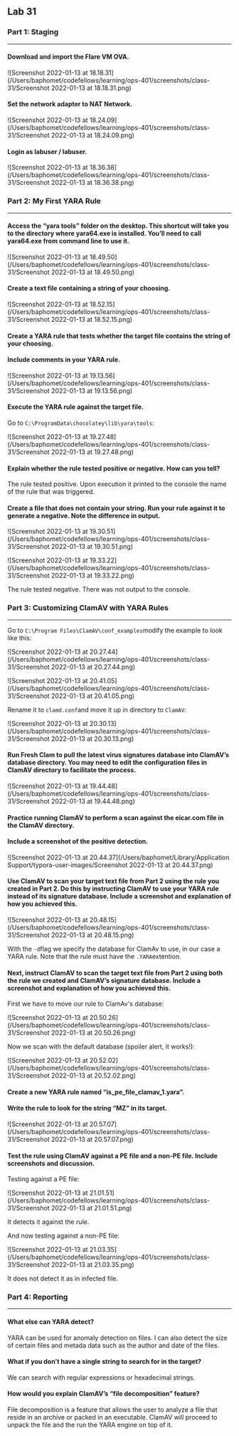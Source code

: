 ## Lab 31

### Part 1: Staging

------

#### Download and import the Flare VM OVA.

![Screenshot 2022-01-13 at 18.18.31](/Users/baphomet/codefellows/learning/ops-401/screenshots/class-31/Screenshot 2022-01-13 at 18.18.31.png)

#### Set the network adapter to NAT Network.

![Screenshot 2022-01-13 at 18.24.09](/Users/baphomet/codefellows/learning/ops-401/screenshots/class-31/Screenshot 2022-01-13 at 18.24.09.png)

#### Login as labuser / labuser.

![Screenshot 2022-01-13 at 18.36.38](/Users/baphomet/codefellows/learning/ops-401/screenshots/class-31/Screenshot 2022-01-13 at 18.36.38.png)

### Part 2: My First YARA Rule

------

#### Access the “yara tools” folder on the desktop. This shortcut will take you to the directory where yara64.exe is installed. You’ll need to call yara64.exe from command line to use it.

![Screenshot 2022-01-13 at 18.49.50](/Users/baphomet/codefellows/learning/ops-401/screenshots/class-31/Screenshot 2022-01-13 at 18.49.50.png)

#### Create a text file containing a string of your choosing.

![Screenshot 2022-01-13 at 18.52.15](/Users/baphomet/codefellows/learning/ops-401/screenshots/class-31/Screenshot 2022-01-13 at 18.52.15.png)

#### Create a YARA rule that tests whether the target file contains the string of your choosing.

#### Include comments in your YARA rule.

![Screenshot 2022-01-13 at 19.13.56](/Users/baphomet/codefellows/learning/ops-401/screenshots/class-31/Screenshot 2022-01-13 at 19.13.56.png)

#### Execute the YARA rule against the target file.

Go to `C:\ProgramData\chocolatey\lib\yara\tools`:

![Screenshot 2022-01-13 at 19.27.48](/Users/baphomet/codefellows/learning/ops-401/screenshots/class-31/Screenshot 2022-01-13 at 19.27.48.png)

#### Explain whether the rule tested positive or negative. How can you tell?

The rule tested positive. Upon execution it printed to the console the name of the rule that was triggered.

#### Create a file that does not contain your string. Run your rule against it to generate a negative. Note the difference in output.

![Screenshot 2022-01-13 at 19.30.51](/Users/baphomet/codefellows/learning/ops-401/screenshots/class-31/Screenshot 2022-01-13 at 19.30.51.png)

![Screenshot 2022-01-13 at 19.33.22](/Users/baphomet/codefellows/learning/ops-401/screenshots/class-31/Screenshot 2022-01-13 at 19.33.22.png)

The rule tested negative. There was not output to the console.

### Part 3: Customizing ClamAV with YARA Rules

------

Go to `C:\Program Files\ClamAV\conf_examples`modify the example to look like this:

![Screenshot 2022-01-13 at 20.27.44](/Users/baphomet/codefellows/learning/ops-401/screenshots/class-31/Screenshot 2022-01-13 at 20.27.44.png)

![Screenshot 2022-01-13 at 20.41.05](/Users/baphomet/codefellows/learning/ops-401/screenshots/class-31/Screenshot 2022-01-13 at 20.41.05.png)

Rename it to `clamd.conf`and move it up in directory to `ClamAV`:

![Screenshot 2022-01-13 at 20.30.13](/Users/baphomet/codefellows/learning/ops-401/screenshots/class-31/Screenshot 2022-01-13 at 20.30.13.png)

#### Run Fresh Clam to pull the latest virus signatures database into ClamAV’s database directory. You may need to edit the configuration files in ClamAV directory to facilitate the process.

![Screenshot 2022-01-13 at 19.44.48](/Users/baphomet/codefellows/learning/ops-401/screenshots/class-31/Screenshot 2022-01-13 at 19.44.48.png)

#### Practice running ClamAV to perform a scan against the eicar.com file in the ClamAV directory.

#### Include a screenshot of the positive detection.

![Screenshot 2022-01-13 at 20.44.37](/Users/baphomet/Library/Application Support/typora-user-images/Screenshot 2022-01-13 at 20.44.37.png)

#### Use ClamAV to scan your target text file from Part 2 using the rule you created in Part 2. Do this by instructing ClamAV to use your YARA rule instead of its signature database. Include a screenshot and explanation of how you achieved this.

![Screenshot 2022-01-13 at 20.48.15](/Users/baphomet/codefellows/learning/ops-401/screenshots/class-31/Screenshot 2022-01-13 at 20.48.15.png)

With the `-d`flag we specify the database for ClamAv to use, in our case a YARA rule. Note that the rule must have the `.YARA`extention.

#### Next, instruct ClamAV to scan the target text file from Part 2 using both the rule we created and ClamAV’s signature database. Include a screenshot and explanation of how you achieved this.

First we have to move our rule to ClamAv's database:

![Screenshot 2022-01-13 at 20.50.26](/Users/baphomet/codefellows/learning/ops-401/screenshots/class-31/Screenshot 2022-01-13 at 20.50.26.png)

Now we scan with the default database (spoiler alert, it works!):

![Screenshot 2022-01-13 at 20.52.02](/Users/baphomet/codefellows/learning/ops-401/screenshots/class-31/Screenshot 2022-01-13 at 20.52.02.png)

#### Create a new YARA rule named “is_pe_file_clamav_1.yara”.

#### Write the rule to look for the string “MZ” in its target.

![Screenshot 2022-01-13 at 20.57.07](/Users/baphomet/codefellows/learning/ops-401/screenshots/class-31/Screenshot 2022-01-13 at 20.57.07.png)

#### Test the rule using ClamAV against a PE file and a non-PE file. Include screenshots and discussion.

Testing against a PE file:

![Screenshot 2022-01-13 at 21.01.51](/Users/baphomet/codefellows/learning/ops-401/screenshots/class-31/Screenshot 2022-01-13 at 21.01.51.png)

It detects it against the rule.

And now testing against a non-PE file:

![Screenshot 2022-01-13 at 21.03.35](/Users/baphomet/codefellows/learning/ops-401/screenshots/class-31/Screenshot 2022-01-13 at 21.03.35.png)

It does not detect it as in infected file.

### Part 4: Reporting

------

#### What else can YARA detect?

YARA can be used for anomaly detection on files. I can also detect the size of certain files and metada data such as the author and date of the files.

#### What if you don’t have a single string to search for in the target?

We can search with regular expressions or hexadecimal strings.

#### How would you explain ClamAV’s “file decomposition” feature?

File decomposition is a feature that allows the user to analyze a file that reside in an archive or packed in an executable. ClamAV will proceed to unpack the file and the run the YARA engine on top of it.